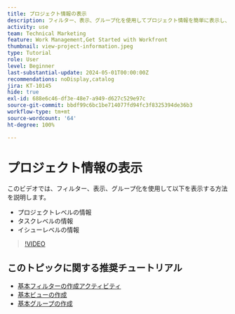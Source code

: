 ```yaml
---
title: プロジェクト情報の表示
description: フィルター、表示、グループ化を使用してプロジェクト情報を簡単に表示し、プロジェクトの管理に役立てる方法を学びます。
activity: use
team: Technical Marketing
feature: Work Management,Get Started with Workfront
thumbnail: view-project-information.jpeg
type: Tutorial
role: User
level: Beginner
last-substantial-update: 2024-05-01T00:00:00Z
recommendations: noDisplay,catalog
jira: KT-10145
hide: true
exl-id: 688e6c46-df3e-48e7-a949-d627c529e97c
source-git-commit: bbdf99c6bc1be714077fd94fc3f8325394de36b3
workflow-type: tm+mt
source-wordcount: '64'
ht-degree: 100%

---
```


# プロジェクト情報の表示

このビデオでは、フィルター、表示、グループ化を使用して以下を表示する方法を説明します。

* プロジェクトレベルの情報
* タスクレベルの情報
* イシューレベルの情報

>[!VIDEO](https://video.tv.adobe.com/v/3453067/?quality=12&learn=on&enablevpops=1&captions=jpn)

## このトピックに関する推奨チュートリアル

* [基本フィルターの作成アクティビティ](/help/reporting/basic-reporting/create-a-basic-filter-activity.md)
* [基本ビューの作成](/help/reporting/basic-reporting/create-a-basic-view.md)
* [基本グループの作成](/help/reporting/basic-reporting/create-a-basic-grouping.md)
